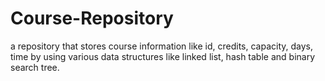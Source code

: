 # Course-Repository
a repository that stores course information like id, credits, capacity, days, time by using various data structures like linked list, hash table and binary search tree.
